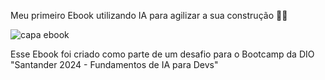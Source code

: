 Meu primeiro Ebook utilizando IA para agilizar a sua construção 🥳🥳


![capa ebook](https://github.com/felipebduraes/Ebook-com-IA/assets/117693294/d54805da-1fdb-4364-b1b3-54986ea4309b)

Esse Ebook foi criado como parte de um desafio para o Bootcamp da DIO "Santander 2024 - Fundamentos de IA para Devs"



